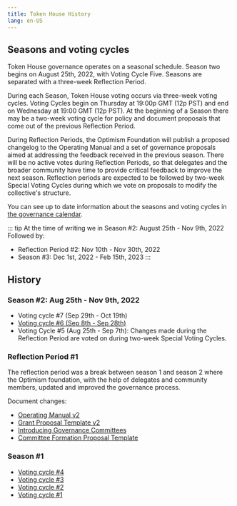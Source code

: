 ```yaml
---
title: Token House History
lang: en-US
---
```


## Seasons and voting cycles

Token House governance operates on a seasonal schedule.
Season two begins on August 25th, 2022, with Voting Cycle Five.
Seasons are separated with a three-week Reflection Period.

During each Season, Token House voting occurs via three-week voting cycles. 
Voting Cycles begin on Thursday at 19:00p GMT (12p PST) and end on Wednesday at 19:00 GMT (12p PST).
At the beginning of a Season there may be a two-week voting cycle for policy and document proposals that come out of the previous Reflection Period.

During Reflection Periods, the Optimism Foundation will publish a proposed changelog to the Operating Manual and a set of governance proposals aimed at addressing the feedback received in the previous season. 
There will be no active votes during Reflection Periods, so that delegates and the broader community have time to provide critical feedback to improve the next season.
Reflection periods are expected to be followed by two-week Special Voting Cycles during which we vote on proposals to modify the collective's structure.

You can see up to date information about the seasons and voting cycles in [the governance calendar](https://calendar.google.com/calendar/u/0/r?cid=Y180aHVpNzBpdG0wODllN3Q4cTUwaGVoMWtub0Bncm91cC5jYWxlbmRhci5nb29nbGUuY29t).


::: tip At the time of writing we in Season #2: August 25th - Nov 9th, 2022
Followed by: 
- Reflection Period #2: Nov 10th - Nov 30th, 2022
- Season #3: Dec 1st, 2022 - Feb 15th, 2023
:::

## History

<!--
### Season #3: Dec 1st, 2022 - Feb 15th, 2023

* Voting system #12 (Jan 26th - Feb 15th)
* Voting system #11 (Jan 5th - Jan 25th)
* Voting system #10 (Dec 15th, 2022 - Jan 4th, 2023)

### Voting Cycle #9: Dec 1st - Dec 14th, 2022

### Reflection Period #2: Nov 10th - Nov 30th, 2022

-->

### Season #2: Aug 25th - Nov 9th, 2022

<!--
* Voting cycle #8 (Oct 20th - Nov 9th)
-->
* Voting cycle #7 (Sep 29th - Oct 19th)
* [Voting cycle #6 (Sep 8th - Sep 28th)](https://gov.optimism.io/t/voting-cycle-6-roundup/3481)
* Voting Cycle #5 (Aug 25th - Sep 7th):
  Changes made during the Reflection Period are voted on during two-week Special Voting Cycles.

### Reflection Period #1 

The reflection period was a break between season 1 and season 2 where the Optimism foundation, with the help of delegates and community members, updated and improved the governance process.

Document changes:

- [Operating Manual v2](https://gov.optimism.io/t/operating-manual-of-the-optimism-collective-v0-2-0/3370/8)
- [Grant Proposal Template v2](https://gov.optimism.io/t/grant-proposal-template/3233/15)
- [Introducing Governance Committees](https://gov.optimism.io/t/introducing-governance-committees/3238/60)
- [Committee Formation Proposal Template](https://gov.optimism.io/t/phase-1-committee-formation-proposal-template/3281/9)


### Season #1
* [Voting cycle #4](https://gov.optimism.io/t/voting-cycle-4-roundup/3055)
* [Voting cycle #3](https://gov.optimism.io/t/voting-cycle-3-roundup/2923)
* [Voting cycle #2](https://gov.optimism.io/t/voting-cycle-2-roundup/2754)
* [Voting cycle #1](https://gov.optimism.io/t/voting-cycle-1-roundup/2619)
